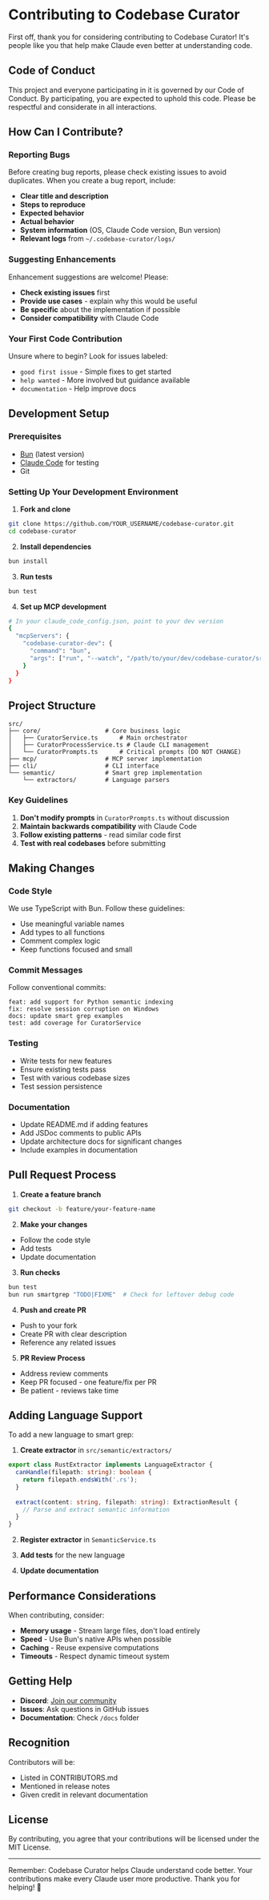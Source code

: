 # Contributing to Codebase Curator

First off, thank you for considering contributing to Codebase Curator! It's people like you that help make Claude even better at understanding code.

## Code of Conduct

This project and everyone participating in it is governed by our Code of Conduct. By participating, you are expected to uphold this code. Please be respectful and considerate in all interactions.

## How Can I Contribute?

### Reporting Bugs

Before creating bug reports, please check existing issues to avoid duplicates. When you create a bug report, include:

- **Clear title and description**
- **Steps to reproduce**
- **Expected behavior**
- **Actual behavior**
- **System information** (OS, Claude Code version, Bun version)
- **Relevant logs** from `~/.codebase-curator/logs/`

### Suggesting Enhancements

Enhancement suggestions are welcome! Please:

- **Check existing issues** first
- **Provide use cases** - explain why this would be useful
- **Be specific** about the implementation if possible
- **Consider compatibility** with Claude Code

### Your First Code Contribution

Unsure where to begin? Look for issues labeled:
- `good first issue` - Simple fixes to get started
- `help wanted` - More involved but guidance available
- `documentation` - Help improve docs

## Development Setup

### Prerequisites

- [Bun](https://bun.sh) (latest version)
- [Claude Code](https://claude.ai/code) for testing
- Git

### Setting Up Your Development Environment

1. **Fork and clone**
```bash
git clone https://github.com/YOUR_USERNAME/codebase-curator.git
cd codebase-curator
```

2. **Install dependencies**
```bash
bun install
```

3. **Run tests**
```bash
bun test
```

4. **Set up MCP development**
```bash
# In your claude_code_config.json, point to your dev version
{
  "mcpServers": {
    "codebase-curator-dev": {
      "command": "bun",
      "args": ["run", "--watch", "/path/to/your/dev/codebase-curator/src/mcp/server.ts"]
    }
  }
}
```

## Project Structure

```
src/
├── core/                  # Core business logic
│   ├── CuratorService.ts      # Main orchestrator
│   ├── CuratorProcessService.ts # Claude CLI management
│   └── CuratorPrompts.ts      # Critical prompts (DO NOT CHANGE)
├── mcp/                   # MCP server implementation
├── cli/                   # CLI interface
└── semantic/              # Smart grep implementation
    └── extractors/        # Language parsers
```

### Key Guidelines

1. **Don't modify prompts** in `CuratorPrompts.ts` without discussion
2. **Maintain backwards compatibility** with Claude Code
3. **Follow existing patterns** - read similar code first
4. **Test with real codebases** before submitting

## Making Changes

### Code Style

We use TypeScript with Bun. Follow these guidelines:

- Use meaningful variable names
- Add types to all functions
- Comment complex logic
- Keep functions focused and small

### Commit Messages

Follow conventional commits:
```
feat: add support for Python semantic indexing
fix: resolve session corruption on Windows
docs: update smart grep examples
test: add coverage for CuratorService
```

### Testing

- Write tests for new features
- Ensure existing tests pass
- Test with various codebase sizes
- Test session persistence

### Documentation

- Update README.md if adding features
- Add JSDoc comments to public APIs
- Update architecture docs for significant changes
- Include examples in documentation

## Pull Request Process

1. **Create a feature branch**
```bash
git checkout -b feature/your-feature-name
```

2. **Make your changes**
- Follow the code style
- Add tests
- Update documentation

3. **Run checks**
```bash
bun test
bun run smartgrep "TODO|FIXME"  # Check for leftover debug code
```

4. **Push and create PR**
- Push to your fork
- Create PR with clear description
- Reference any related issues

5. **PR Review Process**
- Address review comments
- Keep PR focused - one feature/fix per PR
- Be patient - reviews take time

## Adding Language Support

To add a new language to smart grep:

1. **Create extractor** in `src/semantic/extractors/`
```typescript
export class RustExtractor implements LanguageExtractor {
  canHandle(filepath: string): boolean {
    return filepath.endsWith('.rs');
  }
  
  extract(content: string, filepath: string): ExtractionResult {
    // Parse and extract semantic information
  }
}
```

2. **Register extractor** in `SemanticService.ts`

3. **Add tests** for the new language

4. **Update documentation**

## Performance Considerations

When contributing, consider:

- **Memory usage** - Stream large files, don't load entirely
- **Speed** - Use Bun's native APIs when possible
- **Caching** - Reuse expensive computations
- **Timeouts** - Respect dynamic timeout system

## Getting Help

- **Discord**: [Join our community](#)
- **Issues**: Ask questions in GitHub issues
- **Documentation**: Check `/docs` folder

## Recognition

Contributors will be:
- Listed in CONTRIBUTORS.md
- Mentioned in release notes
- Given credit in relevant documentation

## License

By contributing, you agree that your contributions will be licensed under the MIT License.

---

Remember: Codebase Curator helps Claude understand code better. Your contributions make every Claude user more productive. Thank you for helping! 🙏